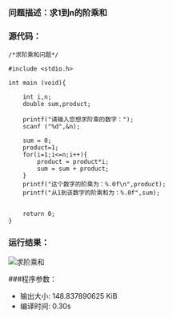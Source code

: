 ### 问题描述：求1到n的阶乘和

### 源代码： 
     
	/*求阶乘和问题*/
	
	#include <stdio.h>
	
	int main (void){
	
		int i,n;
		double sum,product;
	
		printf("请输入您想求阶乘的数字："); 
		scanf ("%d",&n);
		
		sum = 0;
		product=1;
		for(i=1;i<=n;i++){
			product = product*i;
			sum = sum + product;
		} 
		printf("这个数字的阶乘为：%.0f\n",product);
		printf("从1到该数字的阶乘和为：%.0f",sum);
		
		
		return 0;
	}


### 运行结果：
![求阶乘和](https://upload-images.jianshu.io/upload_images/6770220-970b721d31ea8682.png?imageMogr2/auto-orient/strip%7CimageView2/2/w/1240)


###程序参数：

- 输出大小: 148.837890625 KiB
- 编译时间: 0.30s